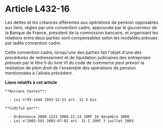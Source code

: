 # Article L432-16

Les dettes et les créances afférentes aux opérations de pension opposables aux tiers, régies par une convention cadre,
approuvée par le gouverneur de la Banque de France, président de la commission bancaire, et organisant les relations entre
deux parties sont compensables selon les modalités prévues par ladite convention cadre.

Cette convention cadre, lorsqu'une des parties fait l'objet d'une des procédures de redressement et de liquidation
judiciaires des entreprises prévues par le titre II du livre VI du code de commerce peut prévoir la résiliation de plein
droit de l'ensemble des opérations de pension mentionnées à l'alinéa précédent.

**Liens relatifs à cet article**

	**Anciens textes**:

	  - Loi n°93-1444 1993-12-31 art. 12 V bis

	**Codifié par**:

	  - Ordonnance 2000-1223 2000-12-14 JORF 16 décembre 2000
	  - Loi n°2003-591 2003-07-02 art. 31 I JORF 3 juillet 2003
